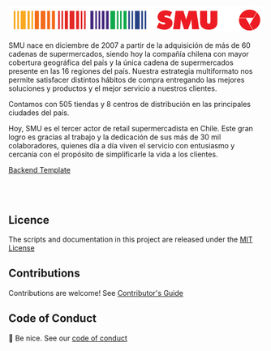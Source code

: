 <p align="left" style="text-align:left;">
  <a href="https://www.smu.cl">
    <img alt="SMU Chile" src="../img/smu-wide.png" width="1040"/>
  </a>
</p>

SMU nace en diciembre de 2007 a partir de la adquisición de más de 60 cadenas de supermercados, siendo hoy la compañía chilena con mayor cobertura geográfica del país y la única cadena de supermercados presente en las 16 regiones del país. Nuestra estrategia multiformato nos permite satisfacer distintos hábitos de compra entregando las mejores soluciones y productos y el mejor servicio a nuestros clientes.

Contamos con 505 tiendas y 8 centros de distribución en las principales ciudades del país.

Hoy, SMU es el tercer actor de retail supermercadista en Chile. Este gran logro es gracias al trabajo y la dedicación de sus más de 30 mil colaboradores, quienes día a día viven el servicio con entusiasmo y cercanía con el propósito de simplificarle la vida a los clientes.

[Backend Template](https://github.com/smu-chile/backend-template)

<br>
<br>

## Licence

The scripts and documentation in this project are released under the [MIT License](../LICENSE)
## Contributions

Contributions are welcome! See [Contributor's Guide](../docs/contributors.md)

## Code of Conduct

👋 Be nice. See our [code of conduct](../docs/code_of_conduct.md)
